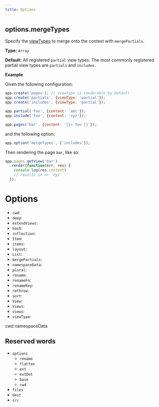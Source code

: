 ```yaml
---
title: Options
---
```


## options.mergeTypes

Specify the [viewTypes](view-types.md) to merge onto the context with `mergePartials`. 

**Type:** `Array`

**Default:** All registered `partial` view types. The most commonly registered partial view types are `partials` and `includes`.

**Example**

Given the following configuration:

```js
app.create('pages'); // viewType is renderable by default
app.create('partials', {viewType: 'partial'});
app.create('includes', {viewType: 'partial'});

app.partial('foo', {content: 'abc'});
app.include('foo', {content: 'xyz'});

app.pages('bar', {content: '{{> foo }}'});
```

and the following option:

```js
app.option('mergeTypes', ['includes']);
```

Then rendering the page `bar`, like so:

```js
app.pages.getView('bar')
  .render(function(err, res) {
    console.log(res.content)
    // results in => 'xyz'
  });
```

# Options

- `cwd`:
- `deep`:
- `extendViews`:
- `hash`:
- `inflection`:
- `Item`:
- `items`:
- `layout`:
- `List`:
- `mergePartials`:
- `namespaceData`:
- `plural`:
- `rename`:
- `renameFn`:
- `renameKey`:
- `rethrow`:
- `sort`:
- `View`:
- `Views`:
- `views`:
- `viewType`:

cwd
namespaceData



## Reserved words

- `options`
  * `rename`
  * `flatten`
  * `ext`
  * `extDot`
  * `base`
  * `cwd`
- `files`
- `dest`
- `src`
